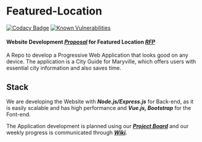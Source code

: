 # Featured-Location

[![Codacy Badge](https://app.codacy.com/project/badge/Grade/5d020a6bfb284da1b74330987dba44f8)](https://www.codacy.com/gh/pramod096/Featured-Location/dashboard?utm_source=github.com&amp;utm_medium=referral&amp;utm_content=pramod096/Featured-Location&amp;utm_campaign=Badge_Grade) [![Known Vulnerabilities](https://snyk.io/test/github/pramod096/Featured-Location/badge.svg)](https://snyk.io/test/github/pramod096/Featured-Location)

#### Website Development [**_Proposal_**](https://github.com/pramod096/Proposal-4B/blob/main/Proposal.md) for Featured Location [**_RFP_**](https://github.com/KeerthiMuli/featured-locations)

A Repo to develop a Progressive Web Application that looks good on any device. The application is a City Guide for Maryville, which offers users with essential city information and also saves time.

## Stack

We are developing the Website with **_Node.js/Express.js_** for Back-end, as it is easily scalable and has high performance and **_Vue.js, Bootstrap_** for the Font-end.

The Application development is planned using our **_[Project Board](https://github.com/pramod096/Featured-Location/projects/1)_** and our weekly progress is communicated through **_[Wiki](https://github.com/pramod096/Featured-Location/wiki)._**
